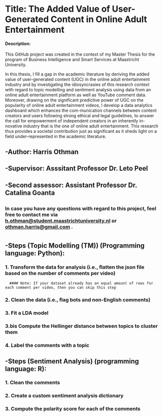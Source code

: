 # Title: The Added Value of User-Generated Content in Online Adult Entertainment
  #### Description: 
This GitHub project was created in the context of my Master Thesis for the program of Business Intelligence and Smart Services at Maastricht University.
  
In this thesis, I fill a gap in the academic literature by deriving the added value of user-generated content (UGC) in the online adult entertainment industry and by investigating the idiosyncrasies of this research context with regard to topic modelling and sentiment analysis using data from an online adult entertainment platform as well as YouTube comment data. Moreover, drawing on the significant predictive power of UGC on the popularity of online adult entertainment videos, I develop a data analytics dashboard which enhances the com-munication channels between content creators and users following strong ethical and legal guidelines, to answer the call for empowerment of independent creators in an inherently in-novative industry that is the one of online adult entertainment. This research thus provides a societal contribution just as significant as it sheds light on a field under-represented in the academic literature.
##
## -Author: Harris Othman
##
## -Supervisor: Asssitant Professor Dr. Leto Peel
##
## -Second assessor: Assistant Professor Dr. Catalina Goanta
##
### In case you have any questions with regard to this project, feel free to contact me via h.othman@student.maastrichtuniversity.nl or othman.harris@gmail.com .
#
## -Steps (Topic Modelling (TM)) (Programming language: Python):
  ### 1. Transform the data for analysis (i.e., flatten the json file based on the number of comments per video)
      #### Note: If your dataset already has an equal amount of rows for each comment per video, then you can skip this step
  ### 2. Clean the data (i.e., flag bots and non-English comments)
  ### 3. Fit a LDA model
  ### 3.bis Compute the Hellinger distance between topics to cluster them
  ### 4. Label the comments with a topic
##
## -Steps (Sentiment Analysis) (programming language: R):
  ### 1. Clean the comments
  ### 2. Create a custom sentiment analysis dictionary
  ### 3. Compute the polarity score for each of the comments
